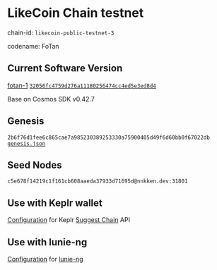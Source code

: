 LikeCoin Chain testnet
====
chain-id: `likecoin-public-testnet-3`

codename: FoTan

Current Software Version
----
[fotan-1](https://github.com/likecoin/likecoin-chain/releases/tag/fotan-1)  [`32056fc4759d276a11180256474cc4ed5e3ed8d4`](https://github.com/likecoin/likecoin-chain/commit/32056fc4759d276a11180256474cc4ed5e3ed8d4)

Base on Cosmos SDK v0.42.7

Genesis
----
`2b6f76d1fee6c865cae7a985230389253330a75900405d49f6d60bb0f67022db`
 [`genesis.json`](./genesis.json)

Seed Nodes
----
`c5e678f14219c1f161cb608aaeda37933d71695d@nnkken.dev:31801`

Use with Keplr wallet
----
[Configuration](keplr.json) for Keplr [Suggest Chain](https://docs.keplr.app/api/suggest-chain.html) API

Use with lunie-ng
----
[Configuration](network.json) for [lunie-ng](https://github.com/likecoin/lunie-ng)
